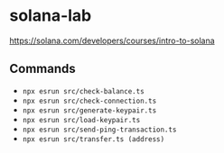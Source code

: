 # solana-lab

https://solana.com/developers/courses/intro-to-solana

<!-- Script Commands -->

## Commands

- <code>npx esrun src/check-balance.ts</code>
- <code>npx esrun src/check-connection.ts</code>
- <code>npx esrun src/generate-keypair.ts</code>
- <code>npx esrun src/load-keypair.ts</code>
- <code>npx esrun src/send-ping-transaction.ts</code>
- <code>npx esrun src/transfer.ts (address)</code>
